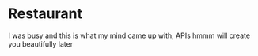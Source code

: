 # Restaurant
I was busy and this is what my mind came up with, APIs hmmm will create you beautifully later 
